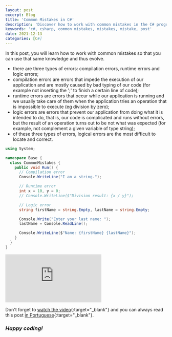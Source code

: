 ```yaml
---
layout: post
excerpt: Blog
title: 'Common Mistakes in C#'
description: 'Discover how to work with common mistakes in the C# programming language. Get answers to your questions with the theory and examples presented.'
keywords: 'c#, csharp, common mistakes, mistakes, mistake, post'
date: 2021-12-13
categories: [C#]
---
```


In this post, you will learn how to work with common mistakes so that you can use that same knowledge and thus evolve.

- there are three types of errors: compilation errors, runtime errors and logic errors;
- compilation errors are errors that impede the execution of our application and are mostly caused by bad typing of our code (for example not inserting the ';' to finish a certain line of code);
- runtime errors are errors that occur while our application is running and we usually take care of them when the application tries an operation that is impossible to execute (eg division by zero);
- logic errors are errors that prevent our application from doing what it is intended to do, that is, our code is complicated and runs without errors, but the result of an operation turns out to be not what was expected (for example, not complement a given variable of type string);
- of these three types of errors, logical errors are the most difficult to locate and correct.

```csharp
using System;

namespace Base {
  class CommonMistakes {
    public void Run() {
      // Compilation error
      Console.WriteLine("I am a string.");

      // Runtime error
      int x = 10, y = 0;
      // Console.WriteLine($"Division result: {x / y}");

      // Logic error
      string firstName = string.Empty, lastName = string.Empty;

      Console.Write("Enter your last name: ");
      lastName = Console.ReadLine();

      Console.WriteLine($"Name: {firstName} {lastName}");
    }
  }
}
```

<div class="video-container">
  <iframe src="https://www.youtube.com/embed/zTZxnegO2Ro" frameborder="0" allowfullscreen></iframe>
</div>

Don't forget to [watch the video](https://youtu.be/zTZxnegO2Ro){:target="\_blank"} and you can always read this post [in Portuguese](https://caffeinealgorithm.com/blog/20211213/erros-comuns-em-csharp/){:target="\_blank"}.

### _Happy coding!_
